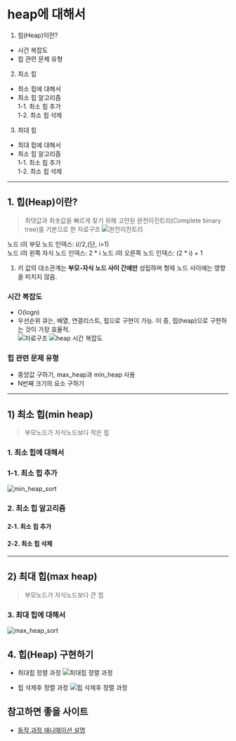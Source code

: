 # heap에 대해서
1. 힙(Heap)이란?  
- 시간 복잡도  
- 힙 관련 문제 유형  

2. 최소 힙   
- 최소 힙에 대해서  
- 최소 힙 알고리즘  
1-1. 최소 힙 추가  
1-2. 최소 힙 삭제  

3. 최대 힙  
- 최대 힙에 대해서
- 최소 힙 알고리즘  
1-1. 최소 힙 추가  
1-2. 최소 힙 삭제


---

## 1. 힙(Heap)이란?
> 최댓값과 최솟값을 빠르게 찾기 위해 고안된 완전이진트리(Complete binary tree)를 기본으로 한 자료구조
![완전이진트리](https://user-images.githubusercontent.com/94775103/221459316-073f847a-ee88-416f-a2c5-685715097dd4.png)

노드 i의 부모 노드 인덱스: i//2,(단, i>1)  
노드 i의 왼쪽 자식 노드 인덱스: 2 * i 
노드 i의 오른쪽 노드 인덱스: (2 * i) + 1


1. 키 값의 대소관계는 **부모-자식 노드 사이 간에만** 성립하며 형제 노드 사이에는 영향을 미치지 않음.

### 시간 복잡도  
- O(logn)
- 우선순위 큐는, 배열, 연결리스트, 힙으로 구현이 가능. 이 중, 힙(heap)으로 구현하는 것이 가장 효율적.  
![자료구조](https://user-images.githubusercontent.com/94775103/221459561-4fc481b1-981d-445a-bfe7-c9a1a338e8de.png)
![heap 시간 복잡도](https://user-images.githubusercontent.com/94775103/221459628-8da12872-f3c9-4ab7-b0bd-5059bcd34b71.png)


### 힙 관련 문제 유형  
- 중앙값 구하기, max_heap과 min_heap 사용
- N번째 크기의 요소 구하기
---
## 1) 최소 힙(min heap)
> 부모노드가 자식노드보다 작은 힙 

### 1. 최소 힙에 대해서 
### 1-1. 최소 힙 추가  
![min_heap_sort](https://user-images.githubusercontent.com/94775103/221459736-cead334f-598b-4bac-a167-9ea555e3842a.png)

### 2. 최소 힙 알고리즘  
#### 2-1. 최소 힙 추가  
#### 2-2. 최소 힙 삭제
--- 
## 2) 최대 힙(max heap)
> 부모노드가 자식노드보다 큰 힙 

### 3. 최대 힙에 대해서 
![max_heap_sort](https://user-images.githubusercontent.com/94775103/221459844-052da04f-b668-46ae-87aa-bbec18cd445f.png)


## 4. 힙(Heap) 구현하기
- 최대힙 정렬 과정
![최대힙 정렬 과정](https://mblogthumb-phinf.pstatic.net/MjAyMDA2MjhfMjEw/MDAxNTkzMzA2MDg4Nzc1.Wk6dwd3t967xoOv84aZyiMPqplEwef8MKCxSpQXu-70g.aab0ABPQt34a9cctRq48hQ-eAw9Jez9wHpfA9lBxm0Mg.GIF.adamdoha/max_heap_deletion_animation.gif?type=w800)

- 힙 삭제후 정렬 과정
![힙 삭제후 정렬 과정](https://www.tutorialspoint.com/data_structures_algorithms/images/max_heap_deletion_animation.gif)

## 참고하면 좋을 사이트
- [동작 과정 애니메이션 설명](http://btv.melezinek.cz/binary-search-tree.html)
